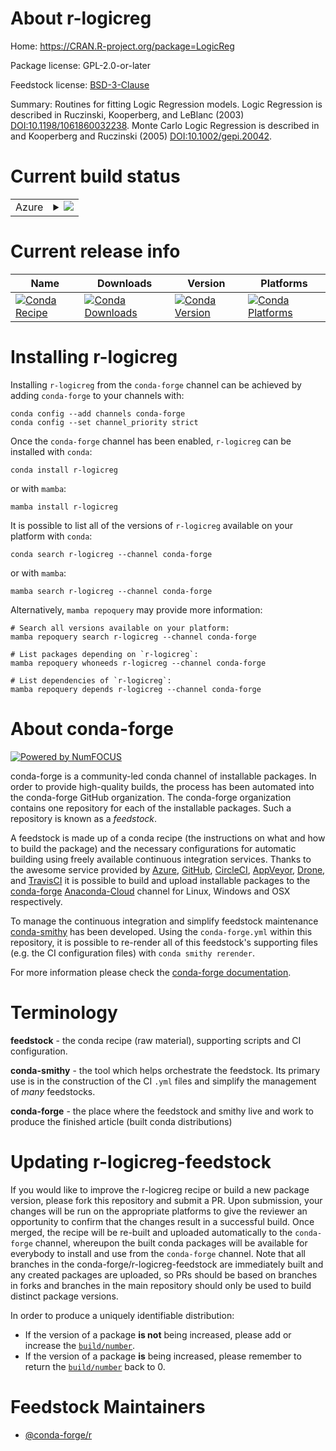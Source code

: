 About r-logicreg
================

Home: https://CRAN.R-project.org/package=LogicReg

Package license: GPL-2.0-or-later

Feedstock license: [BSD-3-Clause](https://github.com/conda-forge/r-logicreg-feedstock/blob/main/LICENSE.txt)

Summary: Routines for fitting Logic Regression models. Logic Regression is described in Ruczinski, Kooperberg, and LeBlanc (2003) <DOI:10.1198/1061860032238>. Monte Carlo Logic Regression is described in and Kooperberg and Ruczinski (2005) <DOI:10.1002/gepi.20042>.

Current build status
====================


<table>
    
  <tr>
    <td>Azure</td>
    <td>
      <details>
        <summary>
          <a href="https://dev.azure.com/conda-forge/feedstock-builds/_build/latest?definitionId=2531&branchName=main">
            <img src="https://dev.azure.com/conda-forge/feedstock-builds/_apis/build/status/r-logicreg-feedstock?branchName=main">
          </a>
        </summary>
        <table>
          <thead><tr><th>Variant</th><th>Status</th></tr></thead>
          <tbody><tr>
              <td>linux_64_r_base4.1</td>
              <td>
                <a href="https://dev.azure.com/conda-forge/feedstock-builds/_build/latest?definitionId=2531&branchName=main">
                  <img src="https://dev.azure.com/conda-forge/feedstock-builds/_apis/build/status/r-logicreg-feedstock?branchName=main&jobName=linux&configuration=linux_64_r_base4.1" alt="variant">
                </a>
              </td>
            </tr><tr>
              <td>linux_64_r_base4.2</td>
              <td>
                <a href="https://dev.azure.com/conda-forge/feedstock-builds/_build/latest?definitionId=2531&branchName=main">
                  <img src="https://dev.azure.com/conda-forge/feedstock-builds/_apis/build/status/r-logicreg-feedstock?branchName=main&jobName=linux&configuration=linux_64_r_base4.2" alt="variant">
                </a>
              </td>
            </tr><tr>
              <td>osx_64_r_base4.1</td>
              <td>
                <a href="https://dev.azure.com/conda-forge/feedstock-builds/_build/latest?definitionId=2531&branchName=main">
                  <img src="https://dev.azure.com/conda-forge/feedstock-builds/_apis/build/status/r-logicreg-feedstock?branchName=main&jobName=osx&configuration=osx_64_r_base4.1" alt="variant">
                </a>
              </td>
            </tr><tr>
              <td>osx_64_r_base4.2</td>
              <td>
                <a href="https://dev.azure.com/conda-forge/feedstock-builds/_build/latest?definitionId=2531&branchName=main">
                  <img src="https://dev.azure.com/conda-forge/feedstock-builds/_apis/build/status/r-logicreg-feedstock?branchName=main&jobName=osx&configuration=osx_64_r_base4.2" alt="variant">
                </a>
              </td>
            </tr><tr>
              <td>win_64</td>
              <td>
                <a href="https://dev.azure.com/conda-forge/feedstock-builds/_build/latest?definitionId=2531&branchName=main">
                  <img src="https://dev.azure.com/conda-forge/feedstock-builds/_apis/build/status/r-logicreg-feedstock?branchName=main&jobName=win&configuration=win_64_" alt="variant">
                </a>
              </td>
            </tr>
          </tbody>
        </table>
      </details>
    </td>
  </tr>
</table>

Current release info
====================

| Name | Downloads | Version | Platforms |
| --- | --- | --- | --- |
| [![Conda Recipe](https://img.shields.io/badge/recipe-r--logicreg-green.svg)](https://anaconda.org/conda-forge/r-logicreg) | [![Conda Downloads](https://img.shields.io/conda/dn/conda-forge/r-logicreg.svg)](https://anaconda.org/conda-forge/r-logicreg) | [![Conda Version](https://img.shields.io/conda/vn/conda-forge/r-logicreg.svg)](https://anaconda.org/conda-forge/r-logicreg) | [![Conda Platforms](https://img.shields.io/conda/pn/conda-forge/r-logicreg.svg)](https://anaconda.org/conda-forge/r-logicreg) |

Installing r-logicreg
=====================

Installing `r-logicreg` from the `conda-forge` channel can be achieved by adding `conda-forge` to your channels with:

```
conda config --add channels conda-forge
conda config --set channel_priority strict
```

Once the `conda-forge` channel has been enabled, `r-logicreg` can be installed with `conda`:

```
conda install r-logicreg
```

or with `mamba`:

```
mamba install r-logicreg
```

It is possible to list all of the versions of `r-logicreg` available on your platform with `conda`:

```
conda search r-logicreg --channel conda-forge
```

or with `mamba`:

```
mamba search r-logicreg --channel conda-forge
```

Alternatively, `mamba repoquery` may provide more information:

```
# Search all versions available on your platform:
mamba repoquery search r-logicreg --channel conda-forge

# List packages depending on `r-logicreg`:
mamba repoquery whoneeds r-logicreg --channel conda-forge

# List dependencies of `r-logicreg`:
mamba repoquery depends r-logicreg --channel conda-forge
```


About conda-forge
=================

[![Powered by
NumFOCUS](https://img.shields.io/badge/powered%20by-NumFOCUS-orange.svg?style=flat&colorA=E1523D&colorB=007D8A)](https://numfocus.org)

conda-forge is a community-led conda channel of installable packages.
In order to provide high-quality builds, the process has been automated into the
conda-forge GitHub organization. The conda-forge organization contains one repository
for each of the installable packages. Such a repository is known as a *feedstock*.

A feedstock is made up of a conda recipe (the instructions on what and how to build
the package) and the necessary configurations for automatic building using freely
available continuous integration services. Thanks to the awesome service provided by
[Azure](https://azure.microsoft.com/en-us/services/devops/), [GitHub](https://github.com/),
[CircleCI](https://circleci.com/), [AppVeyor](https://www.appveyor.com/),
[Drone](https://cloud.drone.io/welcome), and [TravisCI](https://travis-ci.com/)
it is possible to build and upload installable packages to the
[conda-forge](https://anaconda.org/conda-forge) [Anaconda-Cloud](https://anaconda.org/)
channel for Linux, Windows and OSX respectively.

To manage the continuous integration and simplify feedstock maintenance
[conda-smithy](https://github.com/conda-forge/conda-smithy) has been developed.
Using the ``conda-forge.yml`` within this repository, it is possible to re-render all of
this feedstock's supporting files (e.g. the CI configuration files) with ``conda smithy rerender``.

For more information please check the [conda-forge documentation](https://conda-forge.org/docs/).

Terminology
===========

**feedstock** - the conda recipe (raw material), supporting scripts and CI configuration.

**conda-smithy** - the tool which helps orchestrate the feedstock.
                   Its primary use is in the construction of the CI ``.yml`` files
                   and simplify the management of *many* feedstocks.

**conda-forge** - the place where the feedstock and smithy live and work to
                  produce the finished article (built conda distributions)


Updating r-logicreg-feedstock
=============================

If you would like to improve the r-logicreg recipe or build a new
package version, please fork this repository and submit a PR. Upon submission,
your changes will be run on the appropriate platforms to give the reviewer an
opportunity to confirm that the changes result in a successful build. Once
merged, the recipe will be re-built and uploaded automatically to the
`conda-forge` channel, whereupon the built conda packages will be available for
everybody to install and use from the `conda-forge` channel.
Note that all branches in the conda-forge/r-logicreg-feedstock are
immediately built and any created packages are uploaded, so PRs should be based
on branches in forks and branches in the main repository should only be used to
build distinct package versions.

In order to produce a uniquely identifiable distribution:
 * If the version of a package **is not** being increased, please add or increase
   the [``build/number``](https://docs.conda.io/projects/conda-build/en/latest/resources/define-metadata.html#build-number-and-string).
 * If the version of a package **is** being increased, please remember to return
   the [``build/number``](https://docs.conda.io/projects/conda-build/en/latest/resources/define-metadata.html#build-number-and-string)
   back to 0.

Feedstock Maintainers
=====================

* [@conda-forge/r](https://github.com/conda-forge/r/)

